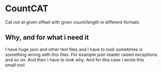 
# CountCAT
Cat out at given offset with given count/length in different formats

## Why, and for what i need it
I have huge json and other text files and i have to look sometimes is  
something wrong with this files. For example json reader raised exceptions  
and so on. And then i have to look why. And for this case i wrote this  
small tool.


